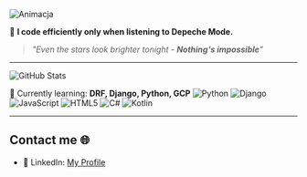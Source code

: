 ![Animacja](https://media.giphy.com/media/13HgwGsXF0aiGY/giphy.gif)

🌌 **I code efficiently only when listening to Depeche Mode.**
> *"Even the stars look brighter tonight - **Nothing's impossible**"*
---


![GitHub Stats](https://github-readme-stats.vercel.app/api?username=drucjacek&show_icons=true&theme=radical)

🌌 Currently learning: **DRF, Django, Python, GCP**
![Python](https://img.shields.io/badge/Python-3776AB?style=for-the-badge&logo=python&logoColor=white)
![Django](https://img.shields.io/badge/Django-092E20?style=for-the-badge&logo=django&logoColor=white)
![JavaScript](https://img.shields.io/badge/JavaScript-F7DF1E?style=for-the-badge&logo=javascript&logoColor=black)
![HTML5](https://img.shields.io/badge/HTML5-E34F26?style=for-the-badge&logo=html5&logoColor=white)
![C#](https://img.shields.io/badge/C%23-239120?style=for-the-badge&logo=csharp&logoColor=white)
![Kotlin](https://img.shields.io/badge/Kotlin-0095D5?style=for-the-badge&logo=kotlin&logoColor=white)

---

## Contact me 🌐
- 💼 LinkedIn: [My Profile](https://www.linkedin.com/in/jacek-druc/)
